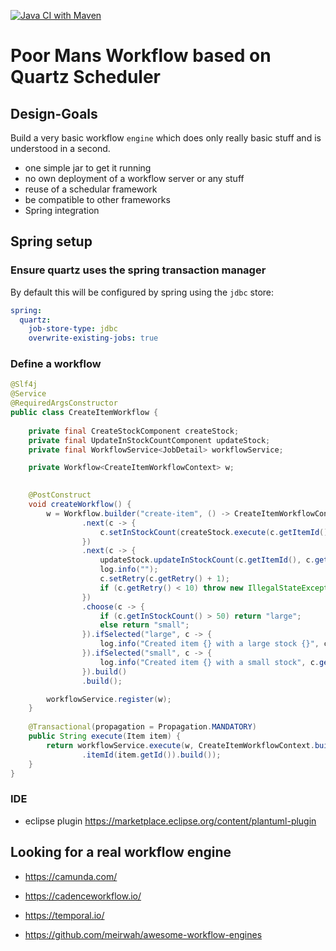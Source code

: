[![Java CI with Maven](https://github.com/sterlp/pmw/actions/workflows/maven.yml/badge.svg)](https://github.com/sterlp/pmw/actions/workflows/maven.yml)

# Poor Mans Workflow based on Quartz Scheduler

## Design-Goals

Build a very basic workflow `engine` which does only really basic stuff and is understood in a second.

- one simple jar to get it running
- no own deployment of a workflow server or any stuff
- reuse of a schedular framework
- be compatible to other frameworks
- Spring integration

## Spring setup

### Ensure quartz uses the spring transaction manager

By default this will be configured by spring using the `jdbc` store:

```yml
spring:
  quartz:
    job-store-type: jdbc
    overwrite-existing-jobs: true
```

### Define a workflow

```java
@Slf4j
@Service
@RequiredArgsConstructor
public class CreateItemWorkflow {
    
    private final CreateStockComponent createStock;
    private final UpdateInStockCountComponent updateStock;
    private final WorkflowService<JobDetail> workflowService;

    private Workflow<CreateItemWorkflowContext> w;
    

    @PostConstruct
    void createWorkflow() {
        w = Workflow.builder("create-item", () -> CreateItemWorkflowContext.builder().build())
                .next(c -> {
                    c.setInStockCount(createStock.execute(c.getItemId()));
                })
                .next(c -> {
                    updateStock.updateInStockCount(c.getItemId(), c.getInStockCount());
                    log.info("");
                    c.setRetry(c.getRetry() + 1);
                    if (c.getRetry() < 10) throw new IllegalStateException("No " + c.getRetry());
                })
                .choose(c -> {
                    if (c.getInStockCount() > 50) return "large";
                    else return "small";
                }).ifSelected("large", c -> {
                    log.info("Created item {} with a large stock {}", c.getItemId(), c.getInStockCount());
                }).ifSelected("small", c -> {
                    log.info("Created item {} with a small stock", c.getItemId(), c.getInStockCount());
                }).build()
                .build();

        workflowService.register(w);
    }
    
    @Transactional(propagation = Propagation.MANDATORY)
    public String execute(Item item) {
        return workflowService.execute(w, CreateItemWorkflowContext.builder()
                .itemId(item.getId()).build());
    }
}
```

### IDE

- eclipse plugin https://marketplace.eclipse.org/content/plantuml-plugin

## Looking for a real workflow engine

- https://camunda.com/
- https://cadenceworkflow.io/
- https://temporal.io/


- https://github.com/meirwah/awesome-workflow-engines